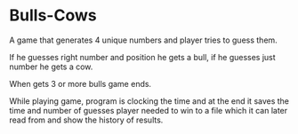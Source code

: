 # Bulls-Cows
A game that generates 4 unique numbers and player tries to guess them.

If he guesses right number and position he gets a bull, if he guesses just number he gets a cow.

When gets 3 or more bulls game ends.

While playing game, program is clocking the time and at the end it saves the time and number of guesses player needed to win to a file which it can later read from and show the history of results.
